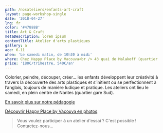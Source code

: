 ```yaml
---
path: /nosateliers/enfants-art-craft
layout: page-workshop-single
date: '2018-04-27'
lng: fr
color: '#47888B'
title: Art & Craft
metaDescription: lorem ipsum
contentTitle: Atelier d'arts plastiques
gallery: a
age: 6-11
when: 'Le samedi matin, de 10h30 à midi'
where: Chez Happy Place by Vacouva<br /> 43 quai de Malakoff (quartier Gare Sud)
price: '180€/trimestre, 540€/an'
---
```

Colorier, peindre, découper, créer… les enfants développent leur créativité à travers la découverte des arts plastiques et s’initient ou se perfectionnent à l’anglais, toujours de manière ludique et pratique. Les ateliers ont lieu le samedi, en plein centre de Nantes (quartier gare Sud).

[En savoir plus sur notre pédagogie](https://llfk.netlify.com/pedagogie)

[Découvrir Happy Place by Vacouva en photos](https://llfk.netlify.com/nosateliers) 

> Vous voulez participer à un atelier d'essai ? C'est possible ! Contactez-nous...
